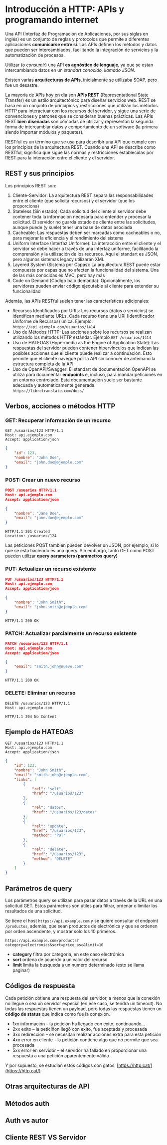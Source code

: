 # Introducción a HTTP: APIs y programando internet

Una API (Interfaz de Programación de Aplicaciones, por sus siglas en inglés) es un conjunto de reglas y protocolos que permite a diferentes aplicaciones **comunicarse entre sí**. Las APIs definen los métodos y datos que pueden ser intercambiados, facilitando la integración de servicios y la automatización de procesos.

Utilizar (o *consumir*) una API **es agnóstico de lenguaje**, ya que se estan intercambiando datos en un *standart conocido, llamado JSON*.

Existen varias **arquitecturas de APIs**, inicialmente se utilizaba SOAP, pero fue un desastre.

La mayoría de APIs hoy en dia son **APIs REST** (Representational State Transfer) es un estilo arquitectónico para diseñar servicios web. REST se basa en un conjunto de principios y restricciones que utilizan los métodos HTTP para interactuar con los recursos del servidor, y sigue una serie de convenciones y patrones que se consideran buenas prácticas. Las APIs REST **bien diseñadas** son cómodas de utilizar y representan la segunda forma de intercambiar datos y comportamiento de un software (la primera siendo importar módulos y paquetes).

RESTful es un término que se usa para describir una API que cumple con los principios de la arquitectura REST. Cuando una API se describe como RESTful, significa que sigue las normas y restricciones establecidas por REST para la interacción entre el cliente y el servidor.

## REST y sus principios

Los principios REST son:

1. Cliente-Servidor: La arquitectura REST separa las responsabilidades entre el cliente (que solicita recursos) y el servidor (que los proporciona)
2. Stateless (Sin estado): Cada solicitud del cliente al servidor debe contener toda la información necesaria para entender y procesar la solicitud. El servidor no guarda estado de cliente entre las solicitudes, aunque puede (y suele) tener una base de datos asociada
3. Cacheable: Las respuestas deben ser marcadas como cacheables o no, para mejorar la eficiencia y el rendimiento del sistema
4. Uniform Interface (Interfaz Uniforme): La interacción entre el cliente y el servidor se debe hacer a través de una interfaz uniforme, facilitando la comprensión y la utilización de los recursos. Aqui el standart es JSON, pero algunos sistemas legacy utilizarán XML
5. Layered System (Sistema por Capas): La arquitectura REST puede estar compuesta por capas que no afecten la funcionalidad del sistema. Una de las más conocidas es MVC, pero hay más
6. Code on Demand (Código bajo demanda): Opcionalmente, los servidores pueden enviar código ejecutable al cliente para extender su funcionalidad

Además, las APIs RESTful suelen tener las características adicionales:

* Recursos Identificados por URIs: Los recursos (datos o servicios) se identifican mediante URLs. Cada recurso tiene una URI (Identificador Uniforme de Recursos) única. Ejemplo: `https://api.ejemplo.com/usuarios/1414`
* Uso de Métodos HTTP: Las acciones sobre los recursos se realizan utilizando los métodos HTTP estándar. Ejemplo `GET /usuarios/1414`
* Uso de HATEOAS (Hypermedia as the Engine of Application State): Las respuestas del servidor pueden contener hipervínculos que indican las posibles acciones que el cliente puede realizar a continuación. Esto permite que el cliente navegue por la API sin conocer de antemano la estructura completa de la API
* Uso de OpanAPI/Swagger: El standart de documentación OpenAPI se utiliza para documentar **endpoints** e, incluso, para mandar peticiones en un entorno controlado. Esta documentación suele ser bastante adecuada y automáticamente generada. `https://libretranslate.com/docs/`

## Verbos, acciones o métodos HTTP

### GET: Recuperar información de un recurso

```
GET /usuarios/123 HTTP/1.1
Host: api.ejemplo.com
Accept: application/json
```

```json
{
    "id": 123,
    "nombre": "John Doe",
    "email": "john.doe@ejemplo.com"
}
```

### POST: Crear un nuevo recurso

```json
POST /usuarios HTTP/1.1
Host: api.ejemplo.com
Accept: application/json

{
    "nombre": "Jane Doe",
    "email": "jane.doe@ejemplo.com"
}
```

```
HTTP/1.1 201 Created
Location: /usuarios/124
```

Las peticiones POST también pueden devolver un JSON, por ejemplo, si lo que se esta haciendo es una query. SIn embargo, tanto GET como POST pueden utilizar **query parameters (parametros query)**

### PUT: Actualizar un recurso existente

```json
PUT /usuarios/123 HTTP/1.1
Host: api.ejemplo.com
Accept: application/json

{
    "nombre": "John Smith",
    "email": "john.smith@ejemplo.com"
}
```

```
HTTP/1.1 200 OK
```

### PATCH: Actualizar parcialmente un recurso existente

```json
PATCH /usuarios/123 HTTP/1.1
Host: api.ejemplo.com
Accept: application/json

{
    "email": "smith.john@nuevo.com"
}
```

```
HTTP/1.1 200 OK
```

### DELETE: Eliminar un recurso

```
DELETE /usuarios/123 HTTP/1.1
Host: api.ejemplo.com

```

```
HTTP/1.1 204 No Content
```

## Ejemplo de HATEOAS

```
GET /usuarios/123 HTTP/1.1
Host: api.ejemplo.com
Accept: application/json
```

```json
{
    "id": 123,
    "nombre": "John Smith",
    "email": "smith.john@ejemplo.com",
    "links": [
        {
            "rel": "self",
            "href": "/usuarios/123"
        },
        {
            "rel": "datos",
            "href": "/usuarios/123/datos"
        },
        {
            "rel": "update",
            "href": "/usuarios/123",
            "method": "PUT"
        },
        {
            "rel": "delete",
            "href": "/usuarios/123",
            "method": "DELETE"
        }
    ]
}
```

## Parámetros de query

Los parámetros query se utilizan para pasar datos a través de la URL en una solicitud GET. Estos parámetros son útiles para filtrar, ordenar o limitar los resultados de una solicitud.

Se tiene el host `https://api.example.com` y se quiere consultar el endpoint `/productos`, además, que sean productos de electrónica y que se ordenen por orden ascendente, y mostrar solo los 10 primeros.

`https://api.example.com/products?category=electronics&sort=price_asc&limit=10`

* **category** filtra por categoria, en este caso electrónica
* **sort** ordena de acuerdo a un valor del recurso
* **limit** limita la busqueda a un numero determinado (esto se llama paginar)

## Códigos de respuesta

Cada petición obtiene una respuesta del servidor, a menos que la conexión no llegue o sea un servidor especial (en ese caso, se tendrá un timeout). No todas las respuestas tienen un payload, pero todas las respuestas tienen un **código de status** que indica como fue la conexión.

* 1xx información – la petición ha llegado con exito, continuando...
* 2xx exito – la peticiñon llegó con exito, fue aceptada y procesada
* 3xx redireccion – se necesitan realizar acciones extra para esta petición
* 4xx error en cliente – la petición contiene algo que no permite que sea procesada
* 5xx error en servidor – el servidor ha fallado en proporcionar una respuesta a una petición aparentemente válida

Y por supuesto, se estudian estos códigos con gatos: [https://http.cat/](https://http.cat/)

## Otras arquitecturas de API



## Métodos auth



## Auth vs autor



## Cliente REST VS Servidor

